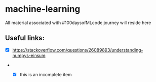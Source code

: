 # machine-learning
All material associated with #100daysofMLcode journey  will reside here

## Useful links:
- [x] https://stackoverflow.com/questions/26089893/understanding-numpys-einsum
+ - [x] this is an incomplete item


